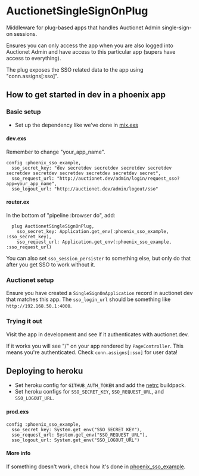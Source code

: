 # AuctionetSingleSignOnPlug

Middleware for plug-based apps that handles Auctionet Admin single-sign-on sessions.

Ensures you can only access the app when you are also logged into Auctionet Admin
and have access to this particular app (supers have access to everything).

The plug exposes the SSO related data to the app using "conn.assigns[:sso]".

## How to get started in dev in a phoenix app

### Basic setup

- Set up the dependency like we've done in [mix.exs](https://github.com/barsoom/phoenix_sso_example/blob/master/mix.exs)

#### dev.exs

Remember to change "your_app_name".

```
config :phoenix_sso_example,
  sso_secret_key: "dev secretdev secretdev secretdev secretdev secretdev secretdev secretdev secretdev secretdev secret",
  sso_request_url: "http://auctionet.dev/admin/login/request_sso?app=your_app_name",
  sso_logout_url: "http://auctionet.dev/admin/logout/sso"
```

#### router.ex

In the bottom of "pipeline :browser do", add:

```
  plug AuctionetSingleSignOnPlug,
    sso_secret_key: Application.get_env(:phoenix_sso_example, :sso_secret_key),
    sso_request_url: Application.get_env(:phoenix_sso_example, :sso_request_url)
```

You can also set `sso_session_persister` to something else, but only do that after you get SSO to work without it.

### Auctionet setup

Ensure you have created a `SingleSignOnApplication` record in auctionet dev that matches this app. The `sso_login_url` should be something like `http://192.168.50.1:4000`.

### Trying it out

Visit the app in development and see if it authenticates with auctionet.dev.

If it works you will see "/" on your app rendered by `PageController`. This means you're authenticated. Check `conn.assigns[:sso]` for user data!

## Deploying to heroku

- Set heroku config for `GITHUB_AUTH_TOKEN` and add the [netrc](https://github.com/timshadel/heroku-buildpack-github-netrc) buildpack.
- Set heroku configs for `SSO_SECRET_KEY`, `SSO_REQUEST_URL`, and `SSO_LOGOUT_URL`.

#### prod.exs

```
config :phoenix_sso_example,
  sso_secret_key: System.get_env("SSO_SECRET_KEY"),
  sso_request_url: System.get_env("SSO_REQUEST_URL"),
  sso_logout_url: System.get_env("SSO_LOGOUT_URL")
```

#### More info

If something doesn't work, check how it's done in [phoenix_sso_example](https://github.com/barsoom/phoenix_sso_example).
